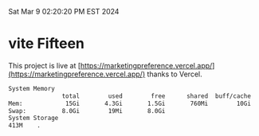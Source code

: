 Sat Mar  9 02:20:20 PM EST 2024

# vite Fifteen


This project is live at [https://marketingpreference.vercel.app/](https://marketingpreference.vercel.app/) thanks to Vercel.

```bash
System Memory
               total        used        free      shared  buff/cache   available
Mem:            15Gi       4.3Gi       1.5Gi       760Mi        10Gi        10Gi
Swap:          8.0Gi        19Mi       8.0Gi
System Storage
413M	.
```
```bash

